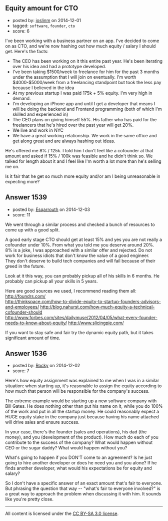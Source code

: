 ## Equity amount for CTO

- posted by: [joslinm](https://stackexchange.com/users/91414/joslinm) on 2014-12-01
- tagged: `software`, `founder`, `cto`
- score: 6

<p>I've been working with a business partner on an app. I've decided to come on as CTO, and we're now hashing out how much equity / salary I should get. Here's the facts:</p>

<ul>
<li>The CEO has been working on it this entire past year. He's been iterating over his idea and had a prototype developed.</li>
<li>I've been taking $1500/week to freelance for him for the past 3 months under the assumption that I will join on eventually. I'm worth $4000-$5000/week from a freelancing standpoint but took the less pay because I believed in the idea</li>
<li>At my previous startup I was paid 175k + 5% equity. I'm very high in demand.</li>
<li>I'm developing an iPhone app and until I get a developer that means I will be doing the backend and Frontend programming (both of which I'm skilled and experienced in)</li>
<li>The CEO plans on giving himself 55%. His father who has paid for the freelancers that he's hired over the past year will get 20%.</li>
<li>We live and work in NYC</li>
<li>We have a great working relationship. We work in the same office and get along great and are always hashing out ideas.</li>
</ul>

<p>He's offered me 8% / 125k. I told him I don't feel like a cofounder at that amount and asked if 15% / 100k was feasible and he didn't think so. We talked for length about it and I feel like I'm worth a lot more than he's selling me on.</p>

<p>Is it fair that he get so much more equity and/or am I being unreasonable in expecting more?</p>



## Answer 1539

- posted by: [Esqarrouth](https://stackexchange.com/users/3055586/esqarrouth) on 2014-12-03
- score: 11

<p>We went through a similar process and checked a bunch of resources to come up with a good split.</p>

<p>A good early stage CTO should get at least 15% and yes you are not really a cofounder under 10%. From what you told me you deserve around 20%.<br>
8% is a joke, I was approached with a similar offer and rejected. Do not work for business idiots that don't know the value of a good engineer.<br>
They don't deserve to build tech companies and will fail because of their greed in the future.  </p>

<p>Look at it this way, you can probably pickup all of his skills in 6 months. He probably can pickup all your skills in 5 years.</p>

<p>Here are good sources we used, I recommend reading them all:<br>
<a href="http://foundrs.com/">http://foundrs.com/</a><br>
<a href="http://thinkspace.com/how-to-divide-equity-to-startup-founders-advisors-and-employees/">http://thinkspace.com/how-to-divide-equity-to-startup-founders-advisors-and-employees/</a>
<a href="http://blog.nahurst.com/how-much-equity-a-technical-cofounder-should">http://blog.nahurst.com/how-much-equity-a-technical-cofounder-should</a>
<a href="http://www.forbes.com/sites/dailymuse/2012/04/05/what-every-founder-needs-to-know-about-equity/">http://www.forbes.com/sites/dailymuse/2012/04/05/what-every-founder-needs-to-know-about-equity/</a>
<a href="http://www.slicingpie.com/">http://www.slicingpie.com/</a></p>

<p>If you want to stay safe and fair try the dynamic equity path, but it takes significant amount of time.</p>



## Answer 1536

- posted by: [Rocky](https://stackexchange.com/users/4448541/rocky) on 2014-12-02
- score: 7

<p>Here's how equity assignment was explained to me when I was in a similar situation: when starting up, it's reasonable to assign the equity according to how much that person will be responsible for the company's success.</p>

<p>The extreme example would be starting up a new software company with Bill Gates. He does nothing other than put his name on it, while you do 100% of the work and put in all the startup money. He could reasonably expect a HUGE equity stake in the company just because having his name attached will drive sales and ensure success.</p>

<p>In your case, there's the founder (sales and operations), his dad (the money), and you (development of the product). How much do each of you contribute to the success of the company? What would happen without CEO or the sugar daddy? What would happen without you?</p>

<p>What's going to happen if you DON'T come to an agreement? Is he just going to hire another developer or does he need you and you alone? If he finds another developer, what would his expectations be for equity and salary?</p>

<p>So I don't have a specific answer of an exact amount that's fair to everyone. But phrasing the question that way -- "what's fair to everyone involved?" is a great way to approach the problem when discussing it with him. It sounds like you're pretty close.</p>




---

All content is licensed under the [CC BY-SA 3.0 license](https://creativecommons.org/licenses/by-sa/3.0/).
